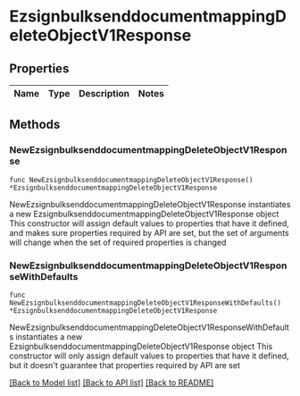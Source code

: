 # EzsignbulksenddocumentmappingDeleteObjectV1Response

## Properties

Name | Type | Description | Notes
------------ | ------------- | ------------- | -------------

## Methods

### NewEzsignbulksenddocumentmappingDeleteObjectV1Response

`func NewEzsignbulksenddocumentmappingDeleteObjectV1Response() *EzsignbulksenddocumentmappingDeleteObjectV1Response`

NewEzsignbulksenddocumentmappingDeleteObjectV1Response instantiates a new EzsignbulksenddocumentmappingDeleteObjectV1Response object
This constructor will assign default values to properties that have it defined,
and makes sure properties required by API are set, but the set of arguments
will change when the set of required properties is changed

### NewEzsignbulksenddocumentmappingDeleteObjectV1ResponseWithDefaults

`func NewEzsignbulksenddocumentmappingDeleteObjectV1ResponseWithDefaults() *EzsignbulksenddocumentmappingDeleteObjectV1Response`

NewEzsignbulksenddocumentmappingDeleteObjectV1ResponseWithDefaults instantiates a new EzsignbulksenddocumentmappingDeleteObjectV1Response object
This constructor will only assign default values to properties that have it defined,
but it doesn't guarantee that properties required by API are set


[[Back to Model list]](../README.md#documentation-for-models) [[Back to API list]](../README.md#documentation-for-api-endpoints) [[Back to README]](../README.md)


